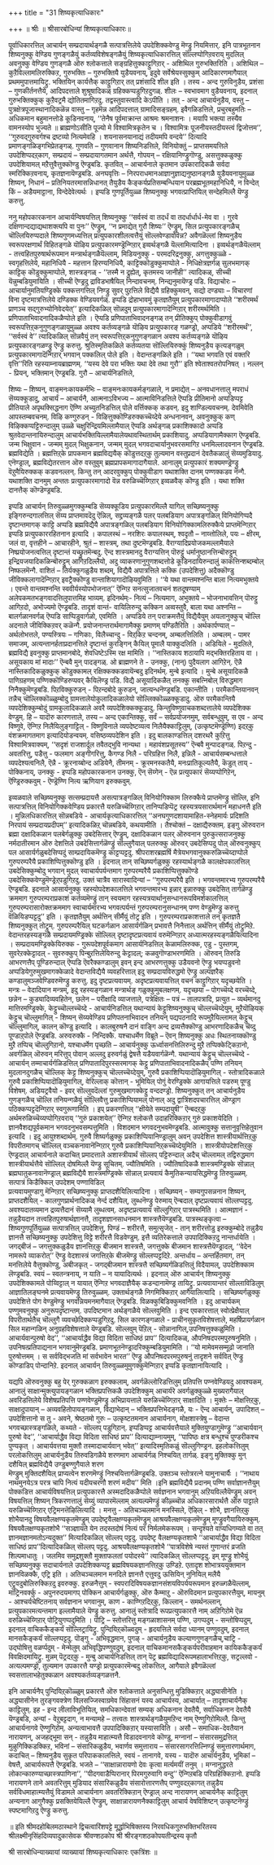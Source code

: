 +++
title = "31 शिष्यकृत्याधिकारः"

+++
॥ श्रीः ॥ श्रीसारबोधिन्यां शिष्यकृत्याधिकारः॥  
    
पूर्वाधिकारत्तिल् आचार्यन् सम्प्रदायार्थङ्गळै सत्पात्रत्तिलेये उपदेशिक्कवेण्डु मॆण्ड्रु नियमित्तार्. इनि पात्रभूतनान शिष्यनुक्कु वेण्डिय गुणङ्गळैयुं कर्तव्यविशेषङ्गळैयुं शिष्यकृत्याधिकारत्तिल् सॊल्लप्पोगिऱवराय् मुदलिल् अवनुक्कु वेण्डिय गुणङ्गळै ऒरु श्लोकत्ताले सङ्ग्रहित्तुक्काट्टुगिऱार् - अशिथिल गुरुभक्तिरिति । अशिथिल – कुऱैविल्लामलिरुक्किऱ, गुरुभक्तिः – गुरुभक्तियै युडैयवनाय्, इदुवे सर्वेश्रेयस्सुक्कुम् आदिकारणमागैयाल् प्रथममुपात्तमायिट्रु. भक्तियिन् कार्यत्तैक् काट्टुगिऱार् तत् प्रशंसादि शील इति । तस्य - अन्द गुरुविनुडैय, प्रशंसा – गुणकीर्तनत्तैये, आदिपदत्ताले शुश्रूषादिकळ् ग्रहिक्कप्पडुगिऱदुगळ्. शीलः – स्वभावमाग वुडैयवनाय्, इदनाल् गुरुभक्तिक्कुक् कुऱैवट्रमै द्योतितमागिऱदु. तद्वस्तुवास्त्वादि केऽपीति । तत् - अन्द आचार्यनुडैय, वस्तु – पुत्रक्षेत्रपूजास्थानादिकळॆन्न वास्तु – गृहमॆन्न आदिपदत्ताल् ग्रामादिसङ्ग्रहम्. इवैगळिडत्तिले, प्रचुरबहुमतिः – अधिकमान बहुमानत्तोडे कूडिनवनाय्, ‘‘तेनैष पूर्वमाक्रान्त आश्रमः श्रमनाशनः । मयापि भक्त्या तस्यैव वामनस्योप भुज्यते ॥ ब्राह्मणोऽसीति पूज्यो मे विश्वामित्रकृतेन च । विश्वामित्रः पूजनीयस्तदीयस्त्वं द्विजोत्तम’’, ‘‘गुरुवद्गुरुवर्गश्च द्रष्टव्यो नित्यमेवहि । शयनासनयानाद्यं तदीयमपि वन्दये’’ दित्यादि प्रमाणङ्गळिङ्गभिप्रेतङ्गळ्. गुणवति – गुणवानान शिष्यनिडत्तिले, विनियोक्तुं – प्राप्तसमयत्तिले उपदेशिप्पदऱ्‌काग, सम्प्रदायं – सम्प्रदायागतमान अर्थत्तै, गोपयन् – रक्षियानिण्ड्रुगॊण्डु, असत्तुक्कळुक्कु उपदेशियामल् मऱैत्तुवैत्तुक्कॊण्डु ऎण्ड्रबडि. कृतवित् – आचार्यनाले कृतमान उपकारादिकळै सर्वदा स्मरिक्किऱवनाय्, कृतज्ञनायॆण्ड्रबडि. अनघवृत्तिः – निरपराधमानआज्ञानुज्ञाद्यनुष्ठानङ्गळै युडैयवनायुमुळ्ळ शिष्यन्, निधानं – प्रतिनियतरमासन्निधानत् तैयुडैय कैङ्कर्यप्रतिसम्बन्धियान परब्रह्मभूतमहानिधियै, न विन्देत् किं – अडैयमाट्टाना, विन्देदेवेत्यर्थः । इप्पडि गुणपूर्तियुळ्ळ शिष्यनुक्कु भगवत्प्राप्तियिल् सन्देहमिल्लै यॆण्ड्रु करुत्तु.  
    
ननु महोपकारकनान आचार्यन्विषयत्तिल् शिष्यनुक्कु ‘‘सर्वस्वं वा तदर्धं वा तदर्धार्धार्ध-मेव वा । गुरवे दक्षिणान्दद्याद्यथाशक्त्यपि वा पुनः’’ ऎण्ड्रुम्, ‘‘न प्रमाद्येत् गुरौ शिष्यः’’ ऎण्ड्रुम्, सिल प्रत्युपकारङ्गळैच् चॊल्लियिरुप्पदाले शिष्यगुणमध्यत्तिल् प्रत्युपकारशीलत्वत्तैयुं सॊल्लवेण्डावोवॆन्न? अवैगळॆल्लां शिष्यनुडैय स्वरूपरक्षणार्थं विहितङ्गळे यॊऴिय प्रत्युपकारमण्ड्रॆन्गिऱार् इव्वर्थङ्गळै यॆल्लामित्यादिना । इव्वर्थङ्गळैयॆल्लाम् - तत्त्वहितपुरुषार्थरूपमान मन्त्रार्थङ्गळैयॆल्लाम्, मिडियनुक्कु - परमदरिद्रनुक्कु, अगत्तुक्कुळ्ळे - स्वगृहत्तिलेये, महानिधियै - महत्तान हिरण्यनिधियै, काट्टिक्कॊडुक्कुमाप्पोले - निधिक्षेत्रज्ञर्गळ् सुलभमागक् काट्टिक् कॊडुक्कुमाप्पोले, शास्त्रङ्गळ् - ‘‘तस्मै न द्रुह्येत्, कृतमस्य जानीही’’ त्यादिकळ्, सीच्ची यॆन्नुम्बडियुमायिति । सीच्ची ऎण्ड्रदु द्राविडभाषैयिल् निन्दावचनम्. निन्द्यनुमायॆण्ड्र पडि. विद्याचोरः – आचार्यानुमतियण्ड्रिक्के पक्कत्तगत्तिल् निण्ड्रु सुवर् पुऱत्तिले विद्यैयै ग्रहिक्कुमवन्, सद्यो दण्ड्याः – विचारणां विना दृष्टमात्रत्तिलेये दण्डिक्क वेण्डियवर्गळ्. इप्पडि द्रोहाभावमुं कृतज्ञतैयुम् प्रत्युपकारमागादाप्पोले ‘‘शरीरमर्थं प्राणञ्च सद्गुरुभ्योनिवेदयेत्’’ इत्यादिकळिल् सॊन्नदुम् प्रत्युपकारमागादॆन्गिऱार् शरीरमर्थमिति । प्रणिपाताभिवादनादिकळैप्पोले इति । ऎप्पडि प्रणिपाताभिवादनङ्गळ् तन् प्रीतिक्कुप् पोक्कुवीडागवुं स्वरूपत्तिऱ्‌कनुगुणङ्गळायुमुळ्ळ अवश्य कर्तव्यङ्गळे यॊऴिय प्रत्युपकारङ् गळण्ड्रो, अप्पडिये ‘‘शरीरमर्थं’’, ‘‘सर्वस्वं वे’’ त्यादिकळिल् सॊन्नवैयुं तन् स्वरूपत्तिऱ्‌कनुगुणङ्गळान अवश्य कर्तव्यङ्गळे यॊऴिय प्रत्युपकारङ्गळण्ड्रु ऎण्ड्रु करुत्तु. श्रुतिस्मृतिकळिले कर्तव्यतया सॊल्लियिरुक्कुं शिष्यनुडैय कृत्यङ्गळुम् प्रत्युपकारमागादॆन्गिऱार् भगवान् पक्कलिल् पोले इति । वेदान्तङ्गळिले इति । ‘‘यथा भगवति एवं वक्तरि वृत्ति’’रिति रहस्याम्नायब्राह्मणम्. ‘‘यस्य देवे परा भक्तिः यथा देवे तथा गुरौ’’ इति श्वेताश्वतरोपनिषत् । नल्लन् - प्रियन्, भक्तिमान् ऎण्ड्रबडि. गुरौ – आचार्यनिडत्तिले,  
    
शिष्यः – शिष्यन्, वाङ्मनःकायकर्मभिः – वाङ्मनःकायकर्मङ्गळाले, न प्रमाद्येत् – अनवधानत्तालु मपराधं सॆय्यक्कूडादु, आचार्यं – आचार्यनै, आत्मनाऽविभज्य – आत्माविनिडत्तिले ऎप्पडि प्रीतिमानो अप्पडिप्पट्ट प्रीतियाले अपृथक्सिद्धनाग ऎण्णि अच्युतनिडत्तिल् पोले वर्त्तिक्कक् कडवन्. इदु शाण्डिल्यवचनम्. देवमिवेति आपस्तम्बवचनम्. विऴि कण्गुरुडन् - विऴित्तुक्कॊण्डिरुक्कच्चॆय्देये अन्धनानवन्, अवनुक्कुक् कण् विऴिक्कप्पट्टिरुन्दालुम् उळ्ळे चक्षुरिन्द्रियमिल्लामैयाल् ऎप्पडि अर्थङ्गळ् प्रकाशिक्कादो अप्पडि श्रुतवेदान्तनायिरुन्दालुम् आचार्यभक्तियिल्लामैयालेयथावस्थितार्थम् प्रकाशियादु. अप्पडियागामैक्काग ऎण्ड्रबडि. जन्म भिक्षुवान - जन्मम् मुदल् भिक्षुकनान, जन्मम् मुदल् भगवदाचार्यानुभवरसमागिऱ धनमिल्लादवनान ऎण्ड्रबडि. ब्रह्मविद्येति । ब्रह्मत्तिऱ्‌के प्रापकमान ब्रह्मविद्ययैक् कॊडुत्तदऱ्‌कु तुल्यमान वस्तुप्रदानं देवतैकळालुं सॆय्यमुडियादु. एनॆण्ड्राल्, ब्रह्मविद्येतरत्तान ऒरु वस्तुवुम् ब्रह्मप्रापकमागादागैयाले. आनालुम् प्रत्युपकारं शक्यमण्ड्रॆण्ड्रु वॆऱुमैयिरुक्कक् कडवनल्लन्. किन्तु तन् आदरवुक्कुप् पोक्कुवीडाग यथाशक्ति दानम् पण्णक्कडव नॆन्गै. यथाशक्ति दानमुम् अन्ततः प्रत्युपकारमागादो वॆन्न वरुळिच्चॆय्गिऱार् इव्वळवैक् कॊण्डु इति । यथा शक्ति दानत्तैक् कॊण्डॆण्ड्रबडि.  
    
इप्पडि आचार्यन् तिरुवुळ्ळमुगक्कुम्बडि सॆय्यक्कूडिय प्रत्युपकारमिल्लै यागिल् सच्छिष्यनुक्कु इङ्गिरुन्दगालत्तिल् सॆय्य प्राप्तमावदॆदु ऎन्निल्, सद्द्रव्यङ्गळै पलर् पलबडियाग अपात्रङ्गळिल् विनियोगिप्पदै दृष्टान्तमागक् काट्टि अप्पडि ब्रह्मविद्यैयै अपात्रङ्गळिल् पलबडियाग विनियोगिक्कामलिरुक्कैये प्राप्तमॆन्गिऱार् इप्पडि प्रत्युपकाररहितनान इत्यादि । कपालस्थं – नरशिरः कपालस्थम्, श्वदृतौ – नाय्त्तोलिले, पयः – क्षीरम्, जलं वा, वृत्तहीने – आचारहीने, श्रुतं – शास्त्रम्, तथा दुष्टमॆण्ड्रबडि. वैराग्यादिप्रयोजकमल्लामैयाले निष्प्रयोजनत्वत्तिल् दृष्टान्तं यच्छ्रुतमॆन्बदु. ऎन्द शास्त्रमानदु वैराग्यत्तिन् पॊरुट्टुं धर्मानुष्ठानत्तिन्बॊरुट्टुम् इन्द्रियजयादिकळिन्बॊरुट्टुम् आगिऱदिल्लैयो, अदु व्याकरणानुगुणशब्दत्तोडे कूडिनदायिरुन्दालुं काकत्तिन्शब्दम्बोल् निष्फलमॆन्गै. वाशितं – तिर्यक्कुगळुडैय शब्दम्, विद्यैयै अपात्रत्तिले कक्कि (उपदेशित्तु) अदैक्कॊण्डु जीविक्कलागादॆन्गिऱार् इवट्रैक्कॊण्डु वान्ताशियागादॊऴियवुमिति । ‘‘ये यथा वान्तमश्नन्ति बाला नित्यमभुक्तये । एवन्ते वान्तमश्नन्ति स्ववीर्यस्योपभोजनात्’’ ऎन्गिऱ सनत्सुजातवचनं शतदूषण्याम् अलेपकमतभङ्गवादत्तिलुपात्तमिह भाव्यम्. इदिनर्थम्ः- नित्यं – नित्यमाग, अभुक्तये – भोजनाभावत्तिन् पॊरुट्टु आगिऱदो, अभोज्यमो ऎण्ड्रबडि. तादृशं वान्तं- वायिलिरुन्दु कक्किन अव्वस्तुवै, बाला यथा अश्नन्ति – बालर्गळानवर्गळ् ऎप्पडि साप्पिडुवार्गळो, एवमिति । अप्पडिये तन् पराक्रमत्तैयुं विद्यैयैयुम् अयलानुक्कुच् चॊल्लि अदनाले जीविक्किऱवर् कळॆन्गै. प्रयोजनान्तरार्थमागामैक्कु प्रमाणम् पण्डितैरिति । अर्थकार्पण्यात् – अर्थलोभत्तले, पण्यस्त्रियः – गणिकाः, विलैच्चान्दु - विऱ्‌किऱ चन्दनम्, अम्बलत्तिलिति । अम्बलम् - पामर समाजम्, अत्यन्तानर्हताप्रदानत्तिले दृष्टान्तं कुरङ्गिन् कैयिल् पूमालै याक्कुदलिति । अडियिले - मुदलिले, ब्रह्मविद्यै इवनुक्कु प्राप्तमानबोदे, शेवधिष्टेऽस्मि रक्ष मामिति । ‘‘नास्तिकाय शठायापि मद्भक्तिरहिताय वा । असूयकाय मां मादाः’’ ऎन्बवै मुन् पादङ्गळ्. ओ ब्राह्मणने ते - उनक्कु, (नान्) पुदैयलाग आगिऱेन्. ऎन्नै नास्तिकादिकळुक्कुक् कॊडुक्कामल् रक्षिक्कक्कडवायॆन्बदु इदिनर्थम्. मुन्बे इत्यादि । मुन्बे असूयादिकळै पाणिग्रहणम् पण्णिक्कॊण्डिरुप्पवर् कैयिलॆण्ड्र पडि. विद्यै असूयादिकळैत् तनक्कु सबत्निबोल् विरुद्धमाग निनैक्कुमॆण्ड्रबडि. पिऱविक्कुरुडन् - पिऱन्दबोदे कुरुडन्, जात्यन्धनॆण्ड्रबडि. एकान्तीति । परमैकान्तियानवन् तन्नैच् चॊल्लिक्कॊळ्ळुम्बोदु ग्रामत्तालेयोकुलादिकळालेयो सॊल्लिक्कॊळ्ळक्कूडादु. ऒरु परमैकान्तियै व्यपदेशिक्कुम्बोदुं ग्रामकुलादिकळाले अवरै व्यपदेशिक्कक्कूडादु. किन्तुविष्णुवाचकशब्दत्तालेये व्यपदेशिक्क वेण्डुम्. हि – यादॊरु कारणत्ताले, तस्य – अन्द एकान्तिक्कु, सर्वं – सर्वप्रयोजनमुम्, सर्वबन्धुवुम्, स एव - अन्द विष्णुवे, ऎन्गिऱ निलैयिलुङ्गाट्टिल् - विष्णुविनाले व्यपदेष्टव्यत्व निलैयैक्काट्टिलुम्, (उत्कृष्टमॆण्ड्रॆण्णि) इदऱ्‌कु वंशक्रमागतमाग इत्यादियोडन्वयम्. वसिष्ठव्यपदेशिन इति । इदु बालकाण्डत्तिल् दशरथरै कुऱित्तु विश्वामित्रवाक्यम्, ‘‘सदृशं राजशार्दूल तवैतद्भुवि नान्यथा । महावंशप्रसूतस्य’’ ऎन्बवै मुन्पादङ्गळ्. पिऱन्दु - अवतरित्तु, पडैत्तु - फलमाग अङ्गीगरित्तु, कैगण्ड निलै - परिग्रहित्त निलै, इन्निलै - आचार्यसम्बन्धत्ताले व्यपदेश्यत्वनिलै, ऎन्नै - क्रूरनाय्बोन्द अडियेनै, तीमनम् - क्रूरमनस्कतैयै, मनःप्रातिकूल्यतैयै, कॆडुत् ताय् - पोक्किनाय्, उनक्कु - इप्पडि महोपकारकनान उनक्कु, ऎन् सॆय्गेन् - ऎन्न प्रत्युपकारं सॆय्यप्पोगिऱेन्, ऎण्ड्रिरुक्कवुम् - ऎण्ड्रॆण्णि नित्य ऋणियाग इरुक्कवुम्.  
    
इव्वळवाले सच्छिष्यनुक्कु सत्सम्प्रदायत्तै असत्पात्रङ्गळिल् विनियोगिक्काम लिरुक्कैये प्राप्तमॆण्ड्रु सॊल्लि, इनि सत्पात्रत्तिल् विनियोगिक्कवेण्डिय प्रकारत्तै यरुळिच्चॆय्गिऱार् तानिप्पडिप्पॆट्र रहस्यत्रयसारार्थमान महाधनत्तै इति । मुन्निलधिकारत्तिल् सॊन्नबडिये - आचार्यकृत्याधिकारत्तिल् ‘‘अनघगुणदशायामाहित-स्नेहमार्यः प्रदिशति निरपायं सम्प्रदायप्रदीपम्’’ इत्यादिकळिऱ्‌ चॊन्नबडिये, कथयामीति । तैश्चोक्तं – दक्षाद्यैरुक्तम्. इङ्गु ऒरुवरान ब्रह्मा दक्षादिकळान पलबेर्गळुक्कु उबदेसित्तार् ऎण्ड्रुम्, दक्षादिकळान पलर् ऒरुवनान पुरुकुत्सराजनुक्कु नर्मदातीरमान ऒरु देशत्तिले उबदेसित्तार्गळॆण्ड्रुं सॊल्लुगैयाल् पलरुक्कु ऒरुवर् उबदेसिप्पदु पोल् ऒरुवनुक्कुप् पल आसार्यर्गळुबदेसिप्पदुं साम्प्रदायिकमॆण्ड्रु काट्टप्पट्टदु. श्रीपराशरब्रह्मर्षि मैत्रेयभगवानुक्करुळिच्चॆय्दाप्पोले गुरुपरम्परैयै प्रकाशिप्पित्तुक्कॊण्डु इति । इदनाल् तान् सच्छिष्यर्गळुक्कु रहस्यार्थङ्गळै कालक्षेपकालत्तिल् उबदेसिक्कुम्बोदु भगवान् मुदल् स्वाचार्यपर्यन्तमाग गुरुपरम्परैयै प्रकाशिप्पित्तुक्कॊण्डे उबदेसिक्कवेण्डुमॆण्ड्रेऱ्‌पडुगिऱदु. उक्तं चात्रैव सारास्वादिन्यां – ‘‘गुरुपरम्परैयै इति । भगवन्तमारभ्य गुरुपरम्परैयै ऎण्ड्रबडि. इदनाले आसार्यनुक्कु रहस्योपदेशकालत्तिले भगवन्तमारभ्य इन्नार् इन्नारुक्कु उबदेसित् तार्गळॆण्ड्रु क्रममाग गुरुपरम्पराप्रकाशं कर्तव्यमॆण्ड्रुं तान् स्वयमाग रहस्यत्रयार्थानुसन्धानरूपविमर्शकालत्तिल् गुरुपरम्परासारोक्तक्रममाग स्वाचार्यमारभ्य भगवत्पर्यन्तं गुरुपरम्परानुसन्धानम् पण्ण वेण्डुमॆण्ड्रु करुत्तु वॆळियिडप्पट्टदु’’ इति । कृतज्ञतैयुम् अर्थत्तिन् सीर्मैयुं तोट्र इति । गुरुपरम्पराप्रकाशत्ताले तन् कृतज्ञतै शिष्यनुक्कुत् तोट्रुम्. गुरुपरम्परैयिल् घटकर्गळान आसार्यर्गळिन् प्रभावत्तै निनैत्ताल् अर्थत्तिन् सीर्मैयुं तोट्रुमिऱे. वेदान्तरहस्यङ्गळै सम्प्रदायमण्ड्रिक्के सॊल्लिल् दृष्टादृष्टप्रत्यवायं वरुमॆन्गिऱार् अध्यात्मरहस्यङ्गळैयित्यादिना । सम्प्रदायमण्ड्रिक्केयिरुक्क - गुरूपदेशपूर्वकमाग आसार्यनिडत्तिल् केळामलिरुक्क, एडु - पुस्तगम्, सुवरेऱक्केट्टादल् - सुवरुक्कुप् पिन्बुऱत्तिलेयिरुन्दु केट्टादल्; कळवुगॊण्डाभरणमिति । ऒरुवन् तिरुडि आभरणत्तैप् पूण्डिरुन्दाल् ऎप्पडि ऎवरैक्कण्डालुम् इवन् इन्द आभरणत्तुक्कु उडैयवनो ऎण्ड्रु भयप्पडुवनो अप्पडियेगुरुमुखमागक्केळादे वेदान्तविद्यैयै व्यवहरित्ताल् इदु सम्प्रदायविरुद्धमो ऎण्ड्रु अल्पज्ञरैक् कण्डालुमञ्जवेण्डिवरुमॆण्ड्रु करुत्तु. इदु दृष्टप्रत्यवायम्. अदृष्टप्रत्यवायत्तिल् वचनं काट्टुगिऱार् यदृच्छयेति । मन्त्रः – वेदादियान मन्त्रम्, इदु रहस्यङ्गळान मन्त्रार्थङ् गळुक्कुमुबलक्षणम्. यदृच्छया – पोगच्चॆय्दे वरच्चॆय्दे, छन्नेन – कुड्यादिव्यवहितेन, छलेन – परीक्षादि व्याजत्ताले, पत्रेक्षितः – पत्रं – तालपत्रादि, प्रत्युत – व्यर्थमानदु मात्तिरमण्ड्रिक्के, केट्टुच्चॊल्लच्चॆय्दे - आचार्यनिडत्तिल् यथान्यायं केट्टुशिष्यनुक्कुच् चॊल्लच्चॆय्देयुम्, मुऱैयॊऴियक् केट्टुच् चॊल्लुमागिल् - शिष्यन् सॆय्यवेण्डिय प्रणिपतनाभिवादन तनियन् पद्यपठनादि रूपमुऱैयिल्लामल् केट्टुच् चॊल्लुमागिल्, कालन् कॊण्डु इत्यादि । कालबुरुषनै दानं वाङ्गि अन्द द्रव्यत्तैक्कॊण्डु आभरणादिकळैच् चॆय्दु पूण्डाऱ्‌पोले ऎण्ड्रबडि. अरुवरुक्कै - निन्दिक्कै. यश्चाधर्मेण विब्रूते – ऎवन् शिष्यनुक्कु अधः स्थितनाय्क्कॊण्डु मुऱै तप्पिच् चॊल्लुगिऱानो, यश्चाधर्मेण पृच्छति – आचार्यनुक्कु ऊर्ध्वासनत्तिलिरुन्दु मुऱै तप्पिक्केट्किऱानो, अवर्गळिल् ऒरुवन् मरित्तुप् पोवान् अल्लदु इरुवर्गळुं द्वेषत्तै यडैयवार्गळॆन्गै. यथान्यायं केट्टुच् चॊल्लच्चॆय्दे - आचार्यन् तम्माचार्यर्गळिडत्तिल् प्रणिपातादिपुरस्सरमागक् केट्टु प्रणिपाताभिवादनादिकळैप् पण्णि तनियन् मुदलानदुगळैच् चॊल्लिक् केट्ट शिष्यनुक्कुच् चॊल्लच्चॆय्देयुम्, गुरुवै प्रकाशिप्पियादॊऴियुमागिल् - स्तोत्रादिकळाले गुरुवै प्रकाशिप्पियादॊऴियुमागिल्, वेरिल्लाक् कॊत्तान् - भूमियिल् पोगुं वेरण्ड्रिक्के आगायत्तिले पडरुम् पूण्डु विशेषम्. अडियट्रवैयो - इवर् सॊल्लुवदॆल्लां गुरुमुखमागक्केट्टु वन्ददण्ड्रो. शिष्यनुक्कुत् तन् आचार्यनुडैय गुणङ्गळैच् चॊल्लि तनियन्गळैयुं सॊल्लिवैत्तु प्रकाशिप्पियामल् पोनाल् अदु द्वात्रिंशदपचारत्तिल् ऒण्ड्राग पठिक्कप्पट्टदॆन्गिऱार् स्वगुरूणामिति । इप् प्रकरणत्तिल् ‘‘क्षीयेते सम्पदायुषी’’ ऎन्बदऱ्‌कु अर्थमरुळिच्चॆय्यप्पोगिऱवराय् ‘‘गुरुं प्रकाशयेत्’’ ऎन्गिऱ श्लोकत्तै उदाहरिक्किऱार् गुरुं प्रकाशयेदिति । ज्ञानवैशद्यपूर्वकमान भगवदनुभवसम्पत्तुमिति । विशदमान भगवदनुभवमॆण्ड्रबडि. आत्मावुक्कु सत्तानुवृत्तिहेतुवान इत्यादि । इदु आयुश्शब्दार्थम्. गुरुवै शिष्यर्गळुक्कु प्रकाशिप्पियानिण्ड्रालुम् अवन् उपदेशित्त शास्त्रीयार्थत्तिऱ्‌कु विपरीतमागच् चॊल्लिल् वञ्चकनावानॆन्गिऱार् गुरुवै प्रकाशिप्पियानिऱ्‌कच्चॆय्देयुमिति । शास्त्रीयोपदेशत्तिऱ्‌कु ऎण्ड्रदाल् आचार्यनाले कदाचित् प्रमादत्ताले अशास्त्रीयार्थं सॊल्लप् पट्टिरुन्दाल् अदैच् चॊल्लामल् तद्विरुद्धमाग शास्त्रीयार्थत्तैये सॊल्लिल् दोषमिल्लै यॆण्ड्रु सूचितम्. ज्यौतिषमिति । ज्यौतिषादिकळै शास्त्रमण्ड्रिक्के सॊन्नाल् ब्रह्मघातुकनावानॆण्ड्राल् ब्रह्मविद्यैयै शास्त्रमण्ड्रिक्के सॊन्नाल् प्रत्यवायं कैमुतिकन्यायसिद्धमॆण्ड्रु तिरुवुळ्ळम्. सत्पात्रं किडैक्किल् उपदेशम् पण्णाविडिल्  
प्रत्यवायमुण्डागु मॆन्गिऱार् सच्छिष्यनुक्कु प्राप्तदशैयिलित्यादिना । सच्छिष्यन् - सम्यगुपसन्ननान शिष्यन्, प्राप्तदशैयिल् - कालगुणप्रार्थनादिकळ् नेर्न्द दशैयिल्, लुब्धनॆण्ड्रु पेरुमाय् ऎन्बदाल् दृष्टप्रत्यवायं सॊल्लप्पट्टदु. अवश्यदातव्यमान द्रव्यत्तैदानं सॆय्यामै लुब्धत्वम्. अदृष्टप्रत्यवायं सॊल्लुगिऱार् पात्रस्थमिति । आत्मज्ञानं - तन्नुडैयदान तत्त्वहितपुरुषार्थज्ञानत्तै, तादृशज्ञानसाधनमान शास्त्रत्तैयॆण्ड्रबडि. पात्रस्थङ्कृत्वा – शिष्यगुणपूर्तियुळ्ळ सत्पात्रत्तिल् उपदेशित्तु, पिण्डं – शरीरत्तै, समुत्सृजेत् - तान् शरीरत्तोडु इरुक्कुम्बोदे तन्नुडैय ज्ञानत्तै सच्छिष्यनुक्कु उपदेशित्तु विट्टे शरीरत्तै विडवेण्डुम्. इत्तै व्यतिरेकत्ताले उपपादिक्किऱदु नान्तर्धायेति । जगद्बीजं – जगत्तुक्कळुडैय ज्ञानत्तिऱ्‌कु बीजमान शास्त्रत्तै, जगत्तुक्के बीजमान शास्त्रत्तैयॆण्ड्रादल्, ‘‘वेदेन नामरूपे व्याकरोत्’’ ऎण्ड्रु वेदशास्त्रं जगत्तिऱ्‌के बीजमॆण्ड्रु सॊल्लप्पट्टदिऱे. अन्तर्धाय – अन्तर्हितमाग, तन् मनत्तिलेये वैत्तुक्कॊण्डु, अबीजकृत् - जगद्बीजमान शास्त्रत्तै सच्छिष्यर्गळिडत्तिलुं विदैयामल्, उपदेशिक्काम लॆण्ड्रबडि. स्वयं – स्वतन्त्रनाय्, न याति – न यायादित्यर्थः । इदनाल् ऒरु आचार्यन् शिष्यनुक्कु उपदेशिक्कामले पोय्विट्टाल् न यायात् ऎन्गिऱ भगवदाज्ञैयैक् कडन्दानामॆण्ड्र तायिट्रु. प्रत्यवायान्तरं सॊल्लाविडिलुम् आज्ञातिलङ्घनमे प्रत्यवायमॆण्ड्रु तिरुवुळ्ळम्. उक्तार्थङ्गळै निगमिक्किऱार् आगैयालित्यादि । सच्छिष्यर्गळुक्कु उपदेशित्ते पोग वेण्डुमॆण्ड्रु भगवन्नियमनमागैयाल् ऎण्ड्रबडि. विळक्कुबिडिक्कुमवनिति । इदु आचार्यकम् पण्णुमवनुक्कु अनुरूपदृष्टान्तम्. उपदिष्टमान अर्थङ्गळैये सॊल्लवुमिति । इन्द एवकारत्ताल् स्वोत्प्रेक्षैयाल् विपरीतार्थतैच् चॊल्लुगै व्यवच्छेदिक्कप्पडुगिऱदु. सिल कारणङ्गळाले - प्राचीनसुकृतविशेषत्ताले, महर्षिप्रायर्गळान सिल महान्गळिन् अनुग्रहविशेषत्ताले यॆण्ड्रबडि. सॊल्लवुम् पॆऱिल् - सॊन्नानागिल्,उपनिषत्तुक्कळुमिति । आचार्यवान्पुरुषो वेद’’, ‘‘आचार्याद्धैव विद्या विदिता साधिष्ठं प्राप’’ दित्यादिकळ्, औपनिषदपरमपुरुषनुमिति । उपनिषत्प्रतिपाद्यनान भगवानुमॆण्ड्रबडि. प्रमाणभूतनॆण्ड्रादरिक्कुम्बडियुमामिति । ‘‘यो मामेवमसम्मूढो जानाति पुरुषोत्तमम् । स सर्वविद्भजति मां सर्वभावेन भारत’’ ऎण्ड्रु औपनिषदपरमपुरुषनुं तादृशने सर्ववित् ऎण्ड्रु कॊण्डाडिप् पोन्दानिऱे. इदनाल् आचार्यन् तिरुवुळ्ळमुमुगक्कुमॆन्गिऱार् इप्पडि कृतज्ञानायित्यादि ।  
    
यद्यपि ऒरुवनुक्कु बहु पेर् गुरुक्कळाग इरुक्कलाम्, अवर्गळॆल्लोरिडत्तिलुम् प्रतिपत्ति पण्नवेण्डियदु आवश्यकम्. आनालुं साक्षान्मुक्त्युपायङ्गळान भक्तिप्रपत्तिकळै उपदेशिक्कुम् आचार्यरे अवर्गळुक्कुळ्ळे मुख्यरागैयाल् अवरिडत्तिलेये विशेषप्रतिपत्ति पण्णवेण्डुमॆण्ड्रु अभिप्रायत्ताले यरुळिच्चॆय्गिऱार् साक्षादिति । मुक्तेः – मोक्षत्तिऱ्‌कु, साक्षादुपायान् – अव्यवहितोपायङ्गळान, विद्याभेदान् – भक्तिप्रपत्तिभेदङ्गळै, यः - ऎन्द आचार्यन्, उपादिशत् – उपदेशित्तानो स तु - अवने, श्रेष्ठतमो गुरुः – उत्कृष्टतमनान आचार्यनाग, मोक्षशास्त्रेषु – वेदान्त भगवच्छास्त्रङ्गळिले, कथ्यते - सॊल्लप् पडुगिऱान्. इप्पडिप्पट्ट आचार्यवत्तैयाले मुक्तियुण्डागुमॆण्ड्रु ‘‘आचार्यवान् पुरुषो वेद’’, ‘‘आचार्याद्धैव विद्या विदिता साधिष्ठं प्राप’’ दित्याद्याम्नायमुम्, ‘‘पापिष्ठः क्षत्र बन्धुश्च पुण्डरीकश्च पुण्यकृत् । आचार्यवत्तया मुक्तौ तस्मादाचार्यवान् भवेत्’’ इत्यादिस्मृतिकळुं सॊल्लुगिण्ड्रन. इहलोकत्तिलुम् परलोकत्तिलुम् आचार्यनुडैय तिरुवडिगळैये शरणमाग आचार्यर्गळ् निश्चयित् तार्गळ्. इङ्गु मुक्तिक्कु मुन् दशैयिल् ब्रह्मविद्यैयै उण्डुबण्णुगैयाले शरण  
मॆण्ड्रुम् मुक्तिदशैयिल् प्राप्यत्वेन शरणमॆण्ड्रुं निश्चयित्तार्गळॆण्ड्रबडि. उक्तञ्च स्तोत्ररत्ने यामुनाचार्यैः । ‘‘नाथाय नाथमुनयेऽत्र परत्र चापि नित्यं यदीयचरणौ शरणं मदीय’’ मिति ।इनि ब्रह्मविद्यैयै प्रदानम् पण्णि सर्वाज्ञानत्तैयुम् पोक्कडित्त आचार्यविषयत्तिल् प्रत्युपकारत्तै अस्मदादिकळैप्पोले सर्वज्ञनान भगवानुम् अऱियविल्लैयॆण्ड्रुम् अवन् विषयत्तिल् शिष्यन् त्रिकरणत्तालुं सॆय्युं व्यापारमॆल्लाम् अत्यल्पमॆण्ड्रुं कीऴ्च्चॊन्न अधिकारसारार्थत्तै ऒरु पाट्टाले यरुळिच्चॆय्गिऱार् एट्रिमनत्तॆऴिलित्यादि । मनत्तु - अतिचञ्चलमान मनस्सिले, ऎऴिल् - शोभै, ज्ञानत्तिऱ्‌कु शोभैयानदु विषयवैलक्षण्यकृतमॆण्ड्रुम् उपदेष्टृवैलक्षण्यकृतमॆण्ड्रुम् आश्रयवैलक्षण्यकृतमॆण्ड्रुम् मूण्ड्रुवगैयायिरुक्कुम्. विषयवैलक्षण्यकृतशोभै ‘‘सञ्ज्ञायते येन तदस्तदोषं नित्यं परं निर्मलमेकरूपम् । सन्दृश्यते वाप्यधिगम्यते वा तत् ज्ञानमज्ञानमतोऽन्यदुक्त’’ मित्यादिकळिल् सॊल्लप् पट्टदु. उपदेष्टृ वैलक्षण्यकृतशाभै ‘‘आचार्याद्धैव विद्या विदिता साधिष्ठं प्राप’’दित्यादिकळिल् सॊल्लप् पट्टदु. आश्रयवैलक्षण्यकृतशोभै ‘‘पात्रविशेषे न्यस्तं गुणान्तरं व्रजति शिल्पमाधातुः । जलमिव समुद्रशुक्तौ मुक्ताफलतां पयोदस्ये’’ त्यादिकळिल् सॊल्लप्पट्टदु. इम् मूण्ड्रु शोभैयुं सच्छिष्यनुक्कु सदाचार्यनाले उपदेशिक्कप्पट्ट ब्रह्मविषयकज्ञानत्तिऱ्‌कु उण्डिऱे. एतादृश शोभात्रययुक्तमान ज्ञानविळक्कै, एट्रि इति । अतिचञ्चलमान मनदिले ज्ञानत्तै एत्तुवदु ऊसियिन् नुनियिल् मलैयै एट्रुवदुबोलिरुक्किऱदु इवरुक्कु. इरुळनैत्तुम् - स्वपरादिविषयकज्ञानसंशयविपर्ययरूपमान इरुळ्गळैयॆल्लाम्, माट्रिनवर्क्कु - अपुनरुदयमागप् पोक्किन आचार्यर्गळुक्कु, ऒरु कैम्माऱु - ऒरुविदमान प्रत्युपकारत्तैयुम्, मायनुम् - आश्चर्यचेष्टितनाय् सर्वज्ञनान भगवानुम्, काण - काण्गिऱदिऱ्‌कु, किल्लान् - समर्थनल्लान्, प्रत्युपकारमत्यन्तमाग इल्लामैयाले यॆण्ड्रु करुत्तु. आनालुं स्तोत्रादि रूपप्रत्युपकारत्तै नाम् अऱिगिऱोमे ऎन्न वरुळिच्चॆय्गिऱार् पोट्रियुगप्पदुमिति । पोट्रि – स्तोत्तरित्तु मङ्गळाशासनम् पण्णि, उगप्पदुम् - सन्तोषिप्पदुम्, इदनाल् वाचिककैङ्कर्यं सॊल्लिट्रायिट्रु. पुन्दियिऱ्‌कॊळ्वदुम् - हृदयत्तिले सर्वदा ध्यानम् पण्णुवदुम्, इदनाल् मानसकैङ्कर्यं सॊल्लप्पट्टदु. पॊङ्गु - अभिवृद्धमान, पुगऴ् - आचार्यनुडैय कल्याणगुणङ्गळैच्,चाट्रि - उद्घोषित्तु वळर्प्पदुम् - मेन्मेलुम् अभिवृद्धिपण्णुवदुम्, इदनाल् वाचिकमानसकैङ्कर्यपरीवाहमान कायिककैङ्कर्यं विवक्षिदमायिट्रु. मुन्नम् पॆट्रदऱ्‌कु - मुन्बु आचार्यनिडत्तिल् तान् पॆट्र ब्रह्मविद्यादिरूपमहालाभत्तिऱ्‌कु, सट्रल्लवो - अत्यल्पमण्ड्रो, तुल्यमान उपकारत्तै यण्ड्रो प्रत्युपकारमॆन्बदु लोकत्तिल्, आगैयाले इवैगळॆल्लां स्वसत्तालाभहेतुक्कळान अवश्यकर्तव्यङ्गळत्तनै.  
    
इनि आचार्यनैप् पुन्दियिऱ्‌कॊळ्ळुम् प्रकारत्तै ऒरु श्लोकत्ताले अनुसन्धित्तु मुडिक्किऱार् अद्ध्यासीनेति । अद्ध्यासीनेन तुरङ्गवक्त्रेण विलसज्जिस्वाग्रमेव सिंहासनं यस्य आचार्यस्य, आचार्यात् – तादृशाचार्यनैक् काट्टिलुम्. इह - इन्द लीलाविभूतियिल्, समधिकान्देवतां सम्यक् अधिकनान देवतैयै, सर्वाधिकनान देवतैयै यॆण्ड्रबडि, अन्यां - वेऱुबट्टदाग, न मन्यामहे – तत्त्वतः शास्त्रार्थङ्गळैयुमऱिन्द नाम् ऎण्णुगिऱोमिल्लै. किन्तु आचार्यनागवे ऎण्णुगिऱोम्. अन्यत्वाभावत्तै उपपादिक्किऱार् यस्यासाविति । असौ – समाधिक-देवतैयान नारायणन्, अजहद्भूमा सन् - तन्नुडैय माहात्म्यत्तै विडादवनागवे कॊण्डु, मग्नानां – संसारसमुद्रत्तिल् मुऴुगिक्किडक्किऱ, भविनां – संसारिकळुडैय, भवार्णव समुत्ताराय – संसारसागरत्तिल्निण्ड्रुं समुत्तारणार्थमाग, कदाचित् – शिष्यनुडैय सुकृत परिपाककालत्तिले, स्वयं - तानागवे, यस्य - यादॊरु आचार्यनुडैय, भूमिकां – वेषत्तै, आचार्यरूपत्तै ऎण्ड्रबडि. भजते – ‘‘साक्षान्नारायणो देवः कृत्वा मर्त्यमयीं तनुम् । मग्नानुद्धरते लोकान्कारुण्याच्छास्त्रपाणिना’’, ’’पीदगवाडैप्पिरानार् पिरमगुरुवागि वन्दु’’ ऎन्गिऱबडि परिग्रहिक्किऱानो. इप्पडि नारायणने ताने अवतरित्तुम् मुडियाद संसारिकळुडैय संसारोत्तारणत्तैप् पण्णुवदऱ्‌कागत् तन्नुडैय सर्वविधमाहात्म्यत्तैयुं विडामले आचार्यनाग अवतरिक्किऱान् ऎण्ड्राल् अन्द नारायणन् आचार्यनैक् काट्टिलुम् अन्यनाग आगुगैक्कु प्रसक्तियेयिल्लै ऎण्ड्रुम्, साक्षान्नारायणनैक्काट्टिलुम् आचार्य वेषविशिष्टन् उत्कृष्टनॆण्ड्रुं स्पष्टमागिऱदु ऎण्ड्रु करुत्तु.  
    
॥ इति श्रीमदहोबिलमठास्थाने द्विचत्वारिंशपट्टे मूर्द्धाभिषिक्तस्य निरवधिकगुरुभक्तिभरितस्य श्रीलक्ष्मीनृसिंहदिव्यपादुकासेवक श्रीवण्शठकोप श्री श्रीरङ्गशठकोपयतीन्द्रस्य कृतौ  
    
श्री सारबोधिन्याख्यायां व्याख्यायां शिष्यकृत्याधिकारः एकत्रिंशः ॥